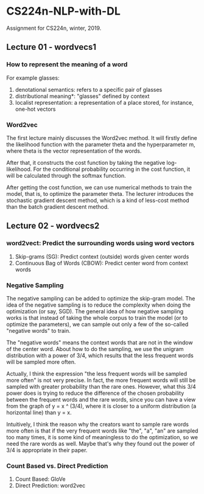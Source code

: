 # CS224n-NLP-with-DL
Assignment for CS224n, winter, 2019.
## Lecture 01 - wordvecs1
### How to represent the meaning of a word
For example glasses:
1. denotational semantics: refers to a specific pair of glasses
2. distributional meaning*: "glasses" defined by context
3. localist representation: a representation of a place stored, for instance, one-hot vectors
### Word2vec
The first lecture mainly discusses the Word2vec method. It will firstly define the likelihood function with the parameter theta and the hyperparameter m, where theta is the vector representation of the words.

After that, it constructs the cost function by taking the negative log-likelihood. For the conditional probability occurring in the cost function, it will be calculated through the softmax function.

After getting the cost function, we can use numerical methods to train the model, that is, to optimize the parameter theta. The lecturer introduces the stochastic gradient descent method, which is a kind of less-cost method than the batch gradient descent method.

## Lecture 02 - wordvecs2
### word2vect: Predict the surrounding words using word vectors
1. Skip-grams (SG): Predict context (outside) words given center words
2. Continuous Bag of Words (CBOW): Predict center word from context words
### Negative Sampling
The negative sampling can be added to optimize the skip-gram model. The idea of the negative sampling is to reduce the complexity when doing the optimization (or say, SGD). The general idea of how negative sampling works is that instead of taking the whole corpus to train the model (or to optimize the parameters), we can sample out only a few of the so-called "negative words" to train.

The "negative words" means the context words that are not in the window of the center word. About how to do the sampling, we use the unigram distribution with a power of 3/4, which results that the less frequent words will be sampled more often.

Actually, I think the expression "the less frequent words will be sampled more often" is not very precise. In fact, the more frequent words will still be sampled with greater probability than the rare ones. However, what this 3/4 power does is trying to reduce the difference of the chosen probability between the frequent words and the rare words, since you can have a view from the graph of y = x ^ (3/4), where it is closer to a uniform distribution (a horizontal line) than y = x.

Intuitively, I think the reason why the creators want to sample rare words more often is that if the very frequent words like "the", "a", "an" are sampled too many times, it is some kind of meaningless to do the optimization, so we need the rare words as well. Maybe that's why they found out the power of 3/4 is appropriate in their paper.

### Count Based vs. Direct Prediction
1. Count Based: GloVe
2. Direct Prediction: word2vec
